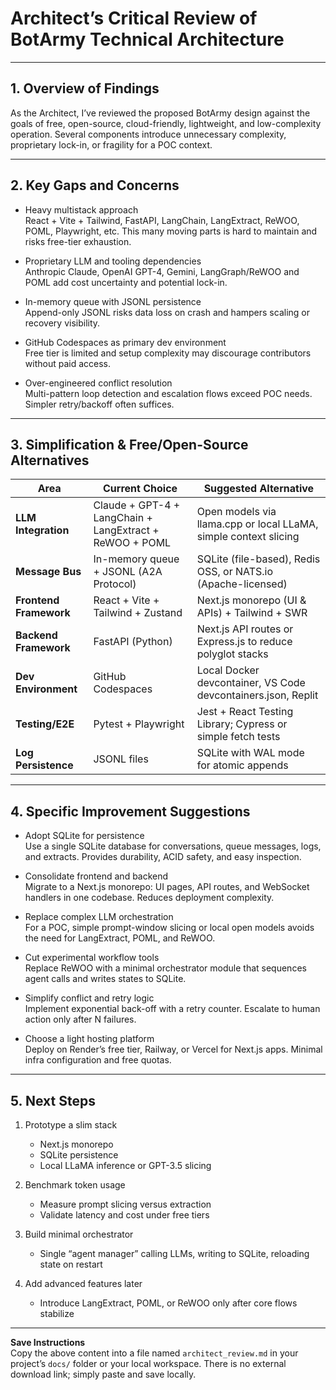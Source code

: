 # Architect’s Critical Review of BotArmy Technical Architecture

---

## 1. Overview of Findings

As the Architect, I’ve reviewed the proposed BotArmy design against the goals of free, open-source, cloud-friendly, lightweight, and low-complexity operation. Several components introduce unnecessary complexity, proprietary lock-in, or fragility for a POC context.

---

## 2. Key Gaps and Concerns

- Heavy multistack approach  
  React + Vite + Tailwind, FastAPI, LangChain, LangExtract, ReWOO, POML, Playwright, etc. This many moving parts is hard to maintain and risks free-tier exhaustion.

- Proprietary LLM and tooling dependencies  
  Anthropic Claude, OpenAI GPT-4, Gemini, LangGraph/ReWOO and POML add cost uncertainty and potential lock-in.

- In-memory queue with JSONL persistence  
  Append-only JSONL risks data loss on crash and hampers scaling or recovery visibility.

- GitHub Codespaces as primary dev environment  
  Free tier is limited and setup complexity may discourage contributors without paid access.

- Over-engineered conflict resolution  
  Multi-pattern loop detection and escalation flows exceed POC needs. Simpler retry/backoff often suffices.

---

## 3. Simplification & Free/Open-Source Alternatives

| Area                   | Current Choice                                           | Suggested Alternative                                           |
|------------------------|----------------------------------------------------------|-----------------------------------------------------------------|
| **LLM Integration**    | Claude + GPT-4 + LangChain + LangExtract + ReWOO + POML    | Open models via llama.cpp or local LLaMA, simple context slicing |
| **Message Bus**        | In-memory queue + JSONL (A2A Protocol)                   | SQLite (file-based), Redis OSS, or NATS.io (Apache-licensed)     |
| **Frontend Framework** | React + Vite + Tailwind + Zustand                        | Next.js monorepo (UI & APIs) + Tailwind + SWR                  |
| **Backend Framework**  | FastAPI (Python)                                         | Next.js API routes or Express.js to reduce polyglot stacks      |
| **Dev Environment**    | GitHub Codespaces                                        | Local Docker devcontainer, VS Code devcontainers.json, Replit  |
| **Testing/E2E**        | Pytest + Playwright                                       | Jest + React Testing Library; Cypress or simple fetch tests    |
| **Log Persistence**    | JSONL files                                              | SQLite with WAL mode for atomic appends                        |

---

## 4. Specific Improvement Suggestions

- Adopt SQLite for persistence  
  Use a single SQLite database for conversations, queue messages, logs, and extracts. Provides durability, ACID safety, and easy inspection.

- Consolidate frontend and backend  
  Migrate to a Next.js monorepo: UI pages, API routes, and WebSocket handlers in one codebase. Reduces deployment complexity.

- Replace complex LLM orchestration  
  For a POC, simple prompt-window slicing or local open models avoids the need for LangExtract, POML, and ReWOO.

- Cut experimental workflow tools  
  Replace ReWOO with a minimal orchestrator module that sequences agent calls and writes states to SQLite.

- Simplify conflict and retry logic  
  Implement exponential back-off with a retry counter. Escalate to human action only after N failures.

- Choose a light hosting platform  
  Deploy on Render’s free tier, Railway, or Vercel for Next.js apps. Minimal infra configuration and free quotas.

---

## 5. Next Steps

1. Prototype a slim stack  
   - Next.js monorepo  
   - SQLite persistence  
   - Local LLaMA inference or GPT-3.5 slicing  

2. Benchmark token usage  
   - Measure prompt slicing versus extraction  
   - Validate latency and cost under free tiers  

3. Build minimal orchestrator  
   - Single “agent manager” calling LLMs, writing to SQLite, reloading state on restart  

4. Add advanced features later  
   - Introduce LangExtract, POML, or ReWOO only after core flows stabilize  

---

**Save Instructions**  
Copy the above content into a file named `architect_review.md` in your project’s `docs/` folder or your local workspace. There is no external download link; simply paste and save locally.  
